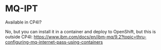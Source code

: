 
# MQ-IPT
Available in CP4I?

No, but you can install it in a container and deploy to OpenShift, but this is outside CP4I: https://www.ibm.com/docs/en/ibm-mq/9.2?topic=thru-configuring-mq-internet-pass-using-containers